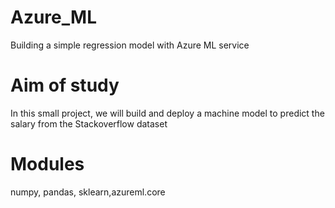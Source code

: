 # Azure_ML
Building a simple regression model with Azure ML service

# Aim of study

In this small project, we will build and deploy a machine model to predict the salary from the Stackoverflow dataset

# Modules

numpy, pandas, sklearn,azureml.core

